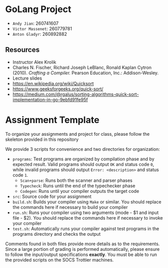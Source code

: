 # GoLang Project

* `Andy Jian`: 260741607
* `Victor Massenet`: 260779781
* `Anton Gladyr`: 260892882

## Resources

* Instructor Alex Krolik
* Charles N. Fischer, Richard Joseph LeBlanc, Ronald Kaplan Cytron (2010). _Crafting a Compiler._ Pearson Education, Inc.: Addison-Wesley.
* Lecture slides
* <https://en.wikipedia.org/wiki/Quicksort>
* <https://www.geeksforgeeks.org/quick-sort/>
* <https://medium.com/@rgalus/sorting-algorithms-quick-sort-implementation-in-go-9ebfd91fe95f>

# Assignment Template

To organize your assignments and project for class, please follow the skeleton provided in this repository

We provide 3 scripts for convenience and two directories for organization:

* `programs`: Test programs are organized by compilation phase and by expected result. Valid programs should output `OK` and status code `0`, while invalid programs should output `Error: <description>` and status code `1`.
  * `Scan+parse`: Runs both the scanner and parser phases
  * `Typecheck`: Runs until the end of the typechecker phase
  * `Codegen`: Runs until your compiler outputs the target code
* `src`: Source code for your assignment
* `build.sh`: Builds your compiler using `Make` or similar. You should replace the commands here if necessary to build your compiler
* `run.sh`: Runs your compiler using two arguments (mode - $1 and input file - $2). You should replace the commands here if necessary to invoke your compiler
* `test.sh`: Automatically runs your compiler against test programs in the programs directory and checks the output

Comments found in both files provide more details as to the requirements. Since a large portion of grading is performed automatically, please ensure to follow the input/output specifications **exactly**. You must be able to run the provided scripts on the SOCS Trottier machines.

